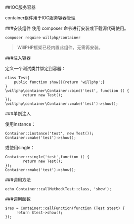 ##IOC服务容器

container组件用于IOC服务容器管理

###安装组件
使用 composer 命令进行安装或下载源代码使用。

    composer require willphp/container

> WillPHP框架已经内置此组件，无需再安装。

###注入容器

定义一个测试类并绑定到容器：

	class Test{
	    public function show(){return 'willphp';}
	}
	\willphp\container\Container::bind('test', function () {
	        return new Test();
	});
	\willphp\container\Container::make('test')->show();

###单例注入

使用instance：

	Container::instance('test', new Test());
	Container::make('test')->show();

或使用single：

	Container::single('test',function () {
	        return new Test();
	});
	Container::make('test')->show();

###调用方法

	echo Container::callMethod(Test::class, 'show');

###调用函数

	$res = Container::callFunction(function (Test $test) {
	     return $test->show();
	});
 